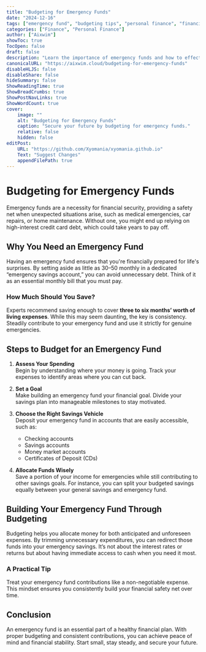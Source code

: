 ```yaml
---
title: "Budgeting for Emergency Funds"
date: "2024-12-16"
tags: ["emergency fund", "budgeting tips", "personal finance", "financial security"]
categories: ["Finance", "Personal Finance"]
author: ["Aixwim"]
showToc: true
TocOpen: false
draft: false
description: "Learn the importance of emergency funds and how to effectively budget for them."
canonicalURL: "https://aixwim.cloud/budgeting-for-emergency-funds"
disableHLJS: false
disableShare: false
hideSummary: false
ShowReadingTime: true
ShowBreadCrumbs: true
ShowPostNavLinks: true
ShowWordCount: true
cover:
    image: ""
    alt: "Budgeting for Emergency Funds"
    caption: "Secure your future by budgeting for emergency funds."
    relative: false
    hidden: false
editPost:
    URL: "https://github.com/Xyomania/xyomania.github.io"
    Text: "Suggest Changes"
    appendFilePath: true
---
```


# Budgeting for Emergency Funds

Emergency funds are a necessity for financial security, providing a safety net when unexpected situations arise, such as medical emergencies, car repairs, or home maintenance. Without one, you might end up relying on high-interest credit card debt, which could take years to pay off.

## Why You Need an Emergency Fund

Having an emergency fund ensures that you're financially prepared for life's surprises. By setting aside as little as $30–$50 monthly in a dedicated “emergency savings account,” you can avoid unnecessary debt. Think of it as an essential monthly bill that you must pay.

### How Much Should You Save?

Experts recommend saving enough to cover **three to six months’ worth of living expenses**. While this may seem daunting, the key is consistency. Steadily contribute to your emergency fund and use it strictly for genuine emergencies.

## Steps to Budget for an Emergency Fund

1. **Assess Your Spending**  
   Begin by understanding where your money is going. Track your expenses to identify areas where you can cut back.

2. **Set a Goal**  
   Make building an emergency fund your financial goal. Divide your savings plan into manageable milestones to stay motivated.

3. **Choose the Right Savings Vehicle**  
   Deposit your emergency fund in accounts that are easily accessible, such as:  
   - Checking accounts  
   - Savings accounts  
   - Money market accounts  
   - Certificates of Deposit (CDs)  

4. **Allocate Funds Wisely**  
   Save a portion of your income for emergencies while still contributing to other savings goals. For instance, you can split your budgeted savings equally between your general savings and emergency fund.

## Building Your Emergency Fund Through Budgeting

Budgeting helps you allocate money for both anticipated and unforeseen expenses. By trimming unnecessary expenditures, you can redirect those funds into your emergency savings. It’s not about the interest rates or returns but about having immediate access to cash when you need it most.

### A Practical Tip  
Treat your emergency fund contributions like a non-negotiable expense. This mindset ensures you consistently build your financial safety net over time.

## Conclusion

An emergency fund is an essential part of a healthy financial plan. With proper budgeting and consistent contributions, you can achieve peace of mind and financial stability. Start small, stay steady, and secure your future.
